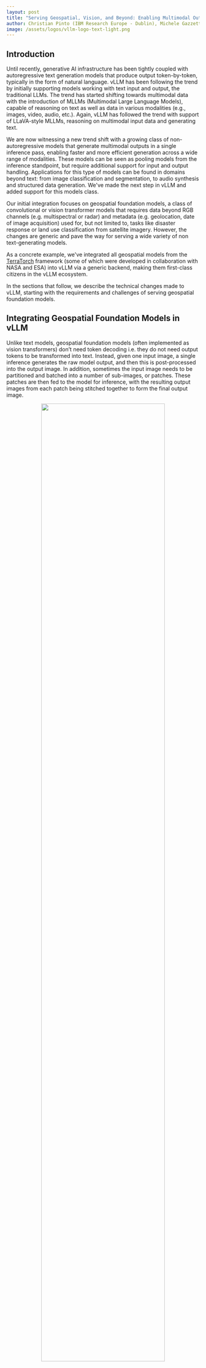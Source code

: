 ```yaml
---
layout: post
title: "Serving Geospatial, Vision, and Beyond: Enabling Multimodal Output Processing in vLLM"
author: Christian Pinto (IBM Research Europe - Dublin), Michele Gazzetti (IBM Research Europe - Dublin), Michael Johnston (IBM Research Europe - Dublin)
image: /assets/logos/vllm-logo-text-light.png
---
```

## Introduction

Until recently, generative AI infrastructure has been tightly coupled with autoregressive text generation models that produce output token-by-token, typically in the form of natural language. vLLM has been following the trend by initially supporting models working with text input and output, the traditional LLMs. The trend has started shifting towards multimodal data with the introduction of MLLMs (Multimodal Large Language Models), capable of reasoning on text as well as data in various modalities (e.g., images, video, audio, etc.). Again, vLLM has followed the trend with support of LLaVA-style MLLMs, reasoning on multimodal input data and generating text. 

We are now witnessing a new trend shift with a growing class of non-autoregressive models that generate multimodal outputs in a single inference pass, enabling faster and more efficient generation across a wide range of modalities. These models can be seen as pooling models from the inference standpoint, but require additional support for input and output handling. Applications for this type of models can be found in domains beyond text: from image classification and segmentation, to audio synthesis and structured data generation. 
We've made the next step in vLLM and added support for this models class.

Our initial integration focuses on geospatial foundation models, a class of convolutional or vision transformer models that requires data beyond RGB channels (e.g. multispectral or radar) and metadata (e.g. geolocation, date of image acquisition) used for, but not limited to, tasks like disaster response or land use classification from satellite imagery. However, the changes are generic and pave the way for serving a wide variety of non text-generating models.

As a concrete example, we've integrated all geospatial models from the [TerraTorch](https://github.com/IBM/terratorch) framework (some of which were developed in collaboration with NASA and ESA) into vLLM via a generic backend, making them first-class citizens in the vLLM ecosystem.

In the sections that follow, we describe the technical changes made to vLLM, starting with the requirements and challenges of serving geospatial foundation models.

## Integrating Geospatial Foundation Models in vLLM

Unlike text models, geospatial foundation models (often implemented as vision transformers) don’t need token decoding i.e. they do not need output tokens to be transformed into text.
Instead, given one input image, a single inference generates the raw model output, and then this is post-processed into the output image.
In addition, sometimes the input image needs to be partitioned and batched into a number of sub-images, or patches.
These patches are then fed to the model for inference, with the resulting output images from each patch being stitched together to form the final output image.

<p align="center">
<picture>
<img src="/assets/figures/beyond-text/models-diff.png" width="80%">
</picture>
</p>

Given these requirements, the obvious choice was to integrate geospatial foundation models in vLLM as pooling models. Pooling is a technique that is commonly used in deep learning models to reduce the spatial dimensions of feature maps. Common types include max pooling, average pooling and global pooling each using different strategies to aggregate information. In vLLM, pooling can be applied to [tasks](https://docs.vllm.ai/en/latest/models/pooling_models.html?h=pooling) such as embeddings vectors calculation and classification. In addition, vLLM supports identity poolers, returning the model hidden states without applying any transformations - exactly what we need. 
For the input, we pre-process images into tensors that are then fed to the model for inference, exploiting the existing multimodal input capabilities of vLLM.

Since we wanted to support multiple geospatial foundation models out-of-the-box in vLLM we have also added a model implementation backend for TerraTorch models, following the same pattern as the backend for the HuggingFace Transformers library.

Getting this to work was no easy task, though. 
Enabling these model classes required changes to various parts of vLLM such as:

* adding support for attention free models
* improving support for models that do not require a tokenizer
* enabling processing of raw input data as opposed to the default multimodal input embeddings 
* extending the vLLM serving API.

## Meet IO Processor: Flexible Input/Output Handling for Any Model

So far so good! Well, this brings us only halfway towards our goal. 

With the above integration we can indeed serve geospatial foundation models -- though only in tensor-to-tensor format. 
Users still have to pre-process their image to a tensor format, before sending these tensors to the vLLM instance.
Similarly, post-processing of the raw tensor output has to happen outside vLLM. 
The impact: there is no endpoint that users can send an image to and get an image back. 

This problem existed because, before our changes, pre-processing of input data and post-processing of the model output was only partially supported in vLLM. 
Specifically, pre-processing of multimodal input data was only possible via the processors available in the Transformers library. 
However, the transformers processors usually support only standard data types and do not handle more complex data formats such as `geotiff`, which are image files with enriched geospatial metadata. 
Also, on the output processing side vLLM only supported de-tokenization into text or the application of poolers to the model hidden states - no other output processing was possible. 

This is where the new IO Processor plugin framework we introduced comes in.
The IO Processor framework allows developers to customize how model inputs and outputs are pre- and post-processed, all within the same vLLM serving instance. 
Whether your model returns a string, a JSON object, an image tensor, or a custom data structure, an IO Processor can translate it into the desired format before returning it to the client.

<p align="center">
<picture>
<img src="/assets/figures/beyond-text/io-plugins-flow.png" width="70%">
</picture>
</p>

The IO Processor framework unlocks a new level of flexibility for vLLM users.
It means non-text models (e.g., image generators, image to segmentation mask, tabular to classification, etc.) can be served using standard vLLM infrastructure.
Via IO Processors users can plug in custom logic to transform or enrich outputs such as decoding model outputs into images, or formatting responses for downstream systems.
This maintains a unified serving stack, reducing operational complexity and improving maintainability.

### Using vLLM IO Processor plugins

Each IO Processor plugin implements a pre-defined [IO Processor interface](https://github.com/vllm-project/vllm/blob/main/vllm/plugins/io_processors/interface.py) and resides outside the vLLM source code tree. 
At installation time each plugin registers one or more entrypoints in the `vllm.io_processor_plugins` group. 
This allows vLLM to automatically discover and load plugins at engine initialization time. 

Using an IO Processor plugin is as easy as installing it in the same python environment with vLLM, and adding the `--io-processor-plugin <plugin_name>` parameter when starting the serving instance. 
Currently, one IO Processor plugin can be loaded for each vLLM instance.

Once the serving instance is started, pre- and post-processing is automatically applied to the model input and output when serving the `/pooling` endpoint.
At this stage, IO Processors are only available for pooling models, but in the future we expect other endpoints to be integrated too.

## Step-by-Step: Serving the Prithvi Model in vLLM

One example model class that can be served with vLLM using the TerraTorch backend is [Prithvi for flood detection](https://huggingface.co/ibm-nasa-geospatial/Prithvi-EO-2.0-300M-TL-Sen1Floods11). A full plugin example for the Prithvi geospatial foundation model is available [here](https://github.com/christian-pinto/prithvi_io_processor_plugin).

### The Prithvi IO Processor plugin
To help the reader understand the flexibility of the IO Processor plugin approach, the below pseudo-code shows the main steps of the Prithvi IO Processor pre- and post-processing. What we want to highlight is the decoupling between the data specific transformations with the model inference data. This makes room for ideally any model and any input/output data type, or even multiple plugins applied to the same model output depending on the downstream task that consumes the data.

```python
def pre_process(request_data: dict):
    # Downloads geotiff
    # In this example the input image has 7 bands
    image_url = request_data["url"]
    image_obj = download_image(image_url)

    # Extract image data:
    # - pixel_values([n, 6, 512, 512])
    #   - 6 input bands R, G, B, +3 multi-spectral wavelenghts
    #   - n > 1 if the size of the input image is > [512, 512]
    # - metadata
    #   - GPS coordinates
    #   - date
    pixel_values, metadata = process_image(image_obj)

    # Process the image data into n vLLM prompts
    model_prompts = pixels_to_prompts(pixel_values)

    return model_prompts


def post_process(model_outputs: list[PoolingRequestOutput]):
    # Uses the previously extracted metadata to guarantee the output
    # contains the same georeferences and date.
    return image_object(model_outputs, metadata)
```

### Install the python requirements

Install the `terratorch` (>=1.1rc3) and `vllm` packages in your python environment. 
At the time of writing this article the changes required for replicating this example are not yet part of a vLLM release (current latest is v0.10.1.1) and we advise users to install the [latest code](https://docs.vllm.ai/en/latest/getting_started/installation/gpu.html#install-the-latest-code_1).

Download and install the IO Processor plugin for flood detection with Prithvi.

```bash
git clone git@github.com:christian-pinto/prithvi_io_processor_plugin.git
cd prithvi_io_processor_plugin
pip install .
```

This installs the `prithvi_to_tiff` plugin.

### Start a vLLM serving instance

Start a vLLM serving instance that loads the `prithvi_to_tiff` plugin and the Prithvi model for flood detection.

```bash
vllm serve \
    --model=ibm-nasa-geospatial/Prithvi-EO-2.0-300M-TL-Sen1Floods11 \
    --model-impl terratorch \
    --task embed --trust-remote-code \
    --skip-tokenizer-init --enforce-eager \
    --io-processor-plugin prithvi_to_tiff
```

Once the serving instance is fully up and running, it is ready to serve requests with the selected plugin. 
The below log entries confirm that your vLLM instance is up and running and that it is listening on port `8000`.

```bash
INFO: Starting vLLM API server 0 on http://0.0.0.0:8000
...
...
INFO: Started server process [409128]
INFO: Waiting for application startup.
INFO: Application startup complete.
```

### Send requests to the model
The below python script sends a request to the vLLM `/pooling` endpoint with a specific JSON payload where the `model` and `softmax` arguments are pre-defined, while the `data` field is defined by the user and depends on the plugin in use. 
>[!NOTE] 
>Setting the `softmax` field to `False` is required to ensure the plugin receives the raw model output.
In this case we send the input image to vLLM as a URL, and we request the response to be a geotiff image in base64 encoding. 
The script decodes the image and writes it to disk as a tiff (geotiff) file.

```python
import base64
import os
import requests

def main():
  image_url = "https://huggingface.co/christian-pinto/Prithvi-EO-2.0-300M-TL-VLLM/resolve/main/valencia_example_2024-10-26.tiff"
  server_endpoint = "http://localhost:8000/pooling"

  request_payload = {
      "data": {
          "data": image_url,
          "data_format": "url",
          "image_format": "tiff",
          "out_data_format": "b64_json",
      },
      "model": "ibm-nasa-geospatial/Prithvi-EO-2.0-300M-TL-Sen1Floods11",
      "softmax": False,
  }

  ret = requests.post(server_endpoint, json=request_payload)

  if ret.status_code == 200:
    response = ret.json()

    decoded_image = base64.b64decode(response["data"]["data"])

    out_path = os.path.join(os.getcwd(), "online_prediction.tiff")

    with open(out_path, "wb") as f:
        f.write(decoded_image)
  else:
    print(f"Response status_code: {ret.status_code}")
    print(f"Response reason:{ret.reason}")


if __name__ == "__main__":
    main()
```

Below is an example of the input and the expected output. 
The input image (left) is a satellite picture of Valencia, Spain during the 2024 flood. 
The output image (right) shows the areas predicted as flooded (in white) by the Prithvi model.

<p align="center">
<picture>
<img src="/assets/figures/beyond-text/prithvi-prediction.png" width="100%">
</picture>
</p>

## What’s Next

This is just the beginning. 
We plan to expand IO Processor plugins across more TerraTorch models and modalities and beyond, making installation seamless.
Longer-term, we envision IO Processors powered vision-language systems, structured reasoning agents, and multimodal pipelines, all served from the same vLLM stack. We're also excited to see how the community uses IO Processors to push the boundaries of what’s possible with vLLM. 
We also plan to continue working with, and contribute to, the vLLM community to enable more multimodal models and end-to-end use cases.

**Contributions, feedback, and ideas are always welcome!**

To get started with IO Processor plugins, check the [documentation](https://docs.vllm.ai/en/latest/design/io_processor_plugins.html) and explore the [examples](https://github.com/vllm-project/vllm/tree/main/examples). 
More information on IBM's TerraTorch is available [here](https://github.com/IBM/terratorch).

## Acknowledgement
We would like to thank the members of the vLLM community for their help with improving our contribution. In particular, we would like to thank [Maximilien Philippe Marie de Bayser](https://github.com/maxdebayser) (IBM Research Brazil) for his contributions to the IO Processor plugins framework, and [Cyrus Leung](https://github.com/DarkLight1337) (HKUST) for his support in shaping up the overall concept of extending vLLM beyond text generation. Finally, we would like to thank the TerraTorch team at IBM, especially Paolo Fraccaro and Joao Lucas de Sousa Almeida, for their help with integrating the generic TerraTorch backend in vLLM.
